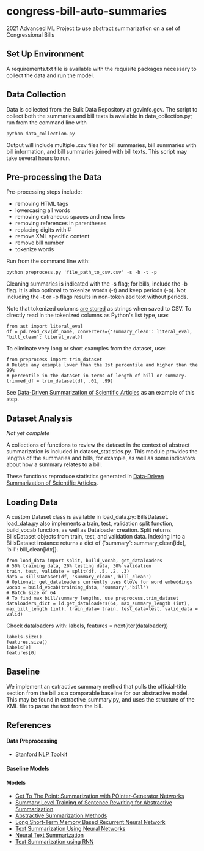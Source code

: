 # congress-bill-auto-summaries

2021 Advanced ML Project to use abstract summarization on a set of Congressional Bills

## Set Up Environment

A requirements.txt file is available with the requisite packages necessary to collect the data and run the model.

## Data Collection

Data is collected from the Bulk Data Repository at govinfo.gov. The script to collect both the summaries and bill texts is available in data_collection.py; run from the command line with

    python data_collection.py

Output will include multiple .csv files for bill summaries, bill summaries with bill information, and bill summaries joined with bill texts. This script may take several hours to run.

## Pre-processing the Data

Pre-processing steps include:

- removing HTML tags
- lowercasing all words
- removing extraneous spaces and new lines
- removing references in parentheses
- replacing digits with #
- remove XML specific content
- remove bill number
- tokenize words

Run from the command line with:

    python preprocess.py 'file_path_to_csv.csv' -s -b -t -p

Cleaning summaries is indicated with the -s flag; for bills, include the -b flag. It is also optional to tokenize words (-t) and keep periods (-p). Not including the -t or -p flags results in non-tokenized text without periods.

Note that tokenized columns [are stored](https://stackoverflow.com/questions/23111990/pandas-dataframe-stored-list-as-string-how-to-convert-back-to-list) as strings when saved to CSV. To directly read in the tokenized columns as Python's list type, use:

    from ast import literal_eval
    df = pd.read_csv(df_name, converters={'summary_clean': literal_eval, 'bill_clean': literal_eval})

To eliminate very long or short examples from the dataset, use:

    from preprocess import trim_dataset
    # Delete any example lower than the 1st percentile and higher than the 99%
    # percentile in the dataset in terms of length of bill or summary.
    trimmed_df = trim_dataset(df, .01, .99)

See [Data-Driven Summarization of Scientific Articles](https://arxiv.org/pdf/1804.08875.pdf) as an example of this step.

## Dataset Analysis

_Not yet complete_

A collections of functions to review the dataset in the context of abstract summarization is included in dataset_statistics.py. This module provides the lengths of the summaries and bills, for example, as well as some indicators about how a summary relates to a bill.

These functions reproduce statistics generated in [Data-Driven Summarization of Scientific Articles](https://arxiv.org/pdf/1804.08875.pdf).

## Loading Data

A custom Dataset class is available in load_data.py: BillsDataset. load_data.py also implements a train, test, validation split function, build_vocab function, as well as Dataloader creation. Split returns BillsDataset objects from train, test, and validation data. Indexing into a BillsDataset instance returns a dict of {'summary': summary_clean[idx], 'bill': bill_clean[idx]}.

    from load_data import split, build_vocab, get_dataloaders
    # 50% training data, 20% testing data, 30% validation
    train, test, validate = split(df, .5, .2. .3)
    data = BillsDataset(df, 'summary_clean','bill_clean')
    # Optional; get_dataloaders currently uses GloVe for word embeddings
    vocab = build_vocab(training_data, 'summary','bill')
    # Batch size of 64
    # To find max bill/summary lengths, use preprocess.trim_dataset
    dataloaders_dict = ld.get_dataloaders(64, max_summary_length (int), max_bill_length (int), train_data= train, test_data=test, valid_data = valid)

Check dataloaders with:
labels, features = next(iter(dataloader))

    labels.size()
    features.size()
    labels[0]
    features[0]

## Baseline

We implement an extractive summary method that pulls the official-title section from the bill as a comparable baseline for our abstractive model. This may be found in extractive_summary.py, and uses the structure of the XML file to parse the text from the bill.

## References

#### Data Preprocessing

- [Stanford NLP Toolkit](https://www.aclweb.org/anthology/P14-5010.pdf)

#### Baseline Models

#### Models

- [Get To The Point: Summarization with POinter-Generator Networks](https://www.aclweb.org/anthology/P17-1099.pdf)
- [Summary Level Training of Sentence Rewriting for Abstractive Summarization](https://www.aclweb.org/anthology/D19-5402.pdf)
- [Abstractive Summarization Methods](https://medium.com/sciforce/towards-automatic-summarization-part-2-abstractive-methods-c424386a65ea)
- [Long Short-Term Memory Based Recurrent Neural Network](https://arxiv.org/pdf/1402.1128.pdf)
- [Text Summarization Using Neural Networks](https://digital.library.txstate.edu/bitstream/handle/10877/3819/fulltext.pdf)
- [Neural Text Summarization](https://cs224d.stanford.edu/reports/urvashik.pdf)
- [Text Summarization using RNN](https://iq.opengenus.org/text-summarization-using-rnn/)
